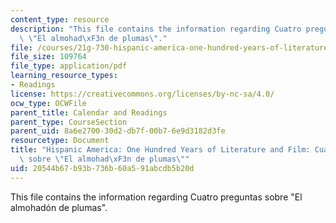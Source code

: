```yaml
---
content_type: resource
description: "This file contains the information regarding Cuatro preguntas sobre\
  \ \"El almohad\xF3n de plumas\"."
file: /courses/21g-730-hispanic-america-one-hundred-years-of-literature-and-film-spring-2014/20544b67b93b736b60a591abcdb5b20d_MIT21G_730S14_Ses2_almohad.pdf
file_size: 109764
file_type: application/pdf
learning_resource_types:
- Readings
license: https://creativecommons.org/licenses/by-nc-sa/4.0/
ocw_type: OCWFile
parent_title: Calendar and Readings
parent_type: CourseSection
parent_uid: 8a6e2700-30d2-db7f-00b7-6e9d3182d3fe
resourcetype: Document
title: "Hispanic America: One Hundred Years of Literature and Film: Cuatro preguntas\
  \ sobre \"El almohad\xF3n de plumas\""
uid: 20544b67-b93b-736b-60a5-91abcdb5b20d
---
```

This file contains the information regarding Cuatro preguntas sobre "El almohadón de plumas".